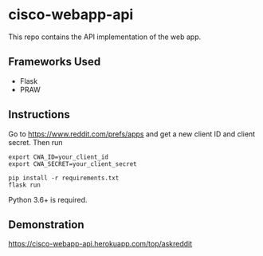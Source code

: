 # cisco-webapp-api

This repo contains the API implementation of the web app.

## Frameworks Used

- Flask
- PRAW

## Instructions

Go to https://www.reddit.com/prefs/apps and get a new client ID and client secret. Then run

```
export CWA_ID=your_client_id
export CWA_SECRET=your_client_secret

pip install -r requirements.txt
flask run
```

Python 3.6+ is required.

## Demonstration

https://cisco-webapp-api.herokuapp.com/top/askreddit
